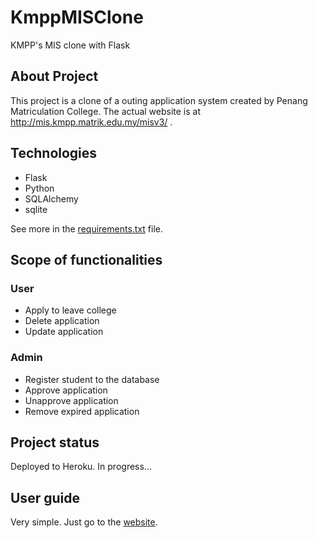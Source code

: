 # KmppMISClone
KMPP's MIS clone with Flask

## About Project
This project is a clone of a outing application system created by Penang Matriculation College. The actual website is at http://mis.kmpp.matrik.edu.my/misv3/ .

## Technologies
* Flask
* Python
* SQLAlchemy
* sqlite

See more in the [requirements.txt](https://github.com/autumnlewjb/KmppMISClone/blob/master/requirements.txt) file.

## Scope of functionalities
### User
* Apply to leave college
* Delete application
* Update application
### Admin
* Register student to the database
* Approve application
* Unapprove application
* Remove expired application

## Project status
Deployed to Heroku.
In progress...

## User guide
Very simple. Just go to the [website](https://mis-clone.herokuapp.com).